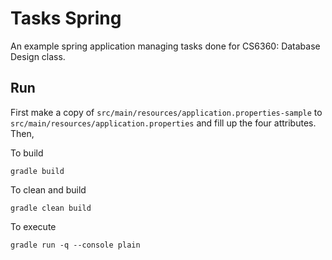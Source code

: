 # Tasks Spring

An example spring application managing tasks done for CS6360: Database Design class.

## Run

First make a copy of `src/main/resources/application.properties-sample` to `src/main/resources/application.properties`
and fill up the four attributes. Then,

To build

    gradle build

To clean and build

    gradle clean build

To execute

    gradle run -q --console plain
